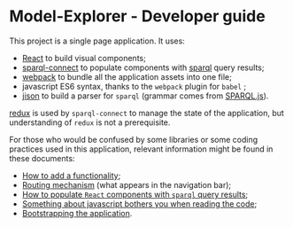 # Model-Explorer - Developer guide

This project is a single page application. It uses:
-  [React](https://github.com/facebook/react) to build visual components;
- [sparql-connect](https://github.com/noknot/sparql-connect) to populate components with [sparql](https://www.w3.org/TR/rdf-sparql-query/) query results;
- [webpack](https://webpack.github.io/) to bundle all the application assets into one file;
- javascript ES6 syntax, thanks to the `webpack` plugin for `babel` ;
- [jison](http://zaa.ch/jison/) to build a parser for `sparql` (grammar comes from [SPARQL.js](https://github.com/RubenVerborgh/SPARQL.js)).

[redux](https://github.com/reactjs/redux) is used by `sparql-connect` to manage the state of the application, but understanding of `redux` is not a prerequisite.

For those who would be confused by some libraries or some coding practices used in this application, relevant information might be found in these documents:

- [How to add a functionality]('./add-functionality.md');
- [Routing mechanism](./routes.md) (what appears in the navigation bar);
- [How to populate `React` components with `sparql` query results](./sparql.md);
- [Something about javascript bothers you when reading the code](./javascript.md);
- [Bootstrapping the application](./bootstrapping.md).
